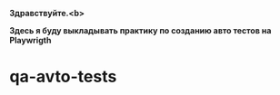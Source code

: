<b>Здравствуйте.<b\> 

Здесь я буду выкладывать практику по созданию авто тестов на Playwrigth

# qa-avto-tests